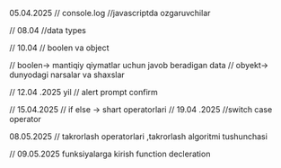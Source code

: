05.04.2025
// console.log
//javascriptda ozgaruvchilar

// 08.04 
//data types 

// 10.04 
// boolen va object

// boolen-> mantiqiy qiymatlar uchun javob beradigan data
// obyekt-> dunyodagi narsalar va shaxslar

// 12.04 .2025 yil
// alert prompt confirm

// 15.04.2025
// if else -> shart operatorlari
// 19.04 .2025
//switch case operator


08.05.2025
// takrorlash operatorlari ,takrorlash algoritmi tushunchasi


// 09.05.2025 funksiyalarga kirish function decleration